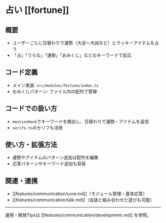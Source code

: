 # 占い [[fortune]]

## 概要
- ユーザーごとに日替わりで運勢（大吉〜大凶など）とラッキーアイテムを占う
- 「占」「うらな」「運勢」「おみくじ」などのキーワードで反応

## コード定義
- メイン実装: `src/modules/fortune/index.ts`
- おみくじパターン: ファイル内の配列で管理

## コードでの扱い方
- `mentionHook`でキーワードを検出し、日替わりで運勢・アイテムを返信
- `serifs.ts`のセリフも活用

## 使い方・拡張方法
- 運勢やアイテムのパターン追加は配列を編集
- 応答パターンやキーワード追加も容易

## 関連・連携
- [[features/communication/core.md]]（モジュール管理・基本応答）
- [[features/communication/talk.md]]（会話と組み合わせた遊びも可能）

---

運用・開発Tipsは [[features/communication/development.md]] を参照。 